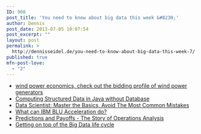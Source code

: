 ```yaml
---
ID: 908
post_title: 'You need to know about big data this week &#8230;'
author: Dennis
post_date: 2013-07-05 10:07:54
post_excerpt: ""
layout: post
permalink: >
  http://dennisseidel.de/you-need-to-know-about-big-data-this-week-7/
published: true
mfn-post-love:
  - "2"
---
```

<ul class="scrd_digest">
<li><a href="http://www.datasciencecentral.com/xn/detail/6448529:BlogPost:81967" rel="external">wind power economics, check out the bidding profile of wind power generators</a>
</li>
<li><a href="http://www.datasciencecentral.com/xn/detail/6448529:BlogPost:82205" rel="external">Computing Structured Data in Java without Database</a>
</li>
<li><a href="http://feedproxy.google.com/~r/ibm-big-data-hub/~3/TCllHKrhkqQ/data-scientist-master-basics-avoid-most-common-mistakes" rel="external">Data Scientist: Master the Basics, Avoid The Most Common Mistakes</a>
</li>
<li><a href="http://feedproxy.google.com/~r/ibm-big-data-hub/~3/KfJQbT1Fa4c/what-can-ibm-blu-acceleration-do" rel="external">What can IBM BLU Acceleration do?</a>
</li>
<li><a href="http://feedproxy.google.com/~r/ibm-big-data-hub/~3/tR_Ze6fDNjk/predictions-and-payoffs-story-operations-analysis" rel="external">Predictions and Payoffs - The Story of Operations Analysis</a>
</li>
<li><a href="http://www.techrepublic.com/blog/big-data-analytics/getting-on-top-of-the-big-data-life-cycle/571" rel="external">Getting on top of the Big Data life cycle</a>
</li>
</ul>
